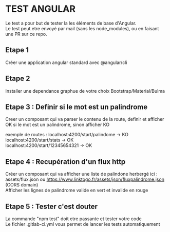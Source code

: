 # TEST ANGULAR 

Le test a pour but de tester la les éléments de base d'Angular.  
Le test peut etre envoyé par mail (sans les node_modules), ou en faisant une PR sur ce repo.

## Etape 1
Créer une application angular standard avec @angular/cli

## Etape 2
Installer une dependance graphue de votre choix Bootstrap/Material/Bulma

## Etape 3 : Definir si le mot est un palindrome
Creer un composant qui va parser le contenu de la route, definir et afficher OK si le mot est un palindrome, sinon afficher KO

exemple de routes : 
  localhost:4200/start/palindome -> KO  
  localhost:4200/start/stats -> OK  
  localhost:4200/start/12345654321 -> OK  

## Etape 4 : Recupération d'un flux http
Créer un composant qui va afficher une liste de palindone herbergé ici :  assets/flux.json ou https://www.linktogo.fr/assets/json/fluxpalindrome.json (CORS domain)  
Afficher les lignes de palindrome valide en vert et invalide en rouge


## Etape 5 : Tester c'est douter
La commande "npm test" doit etre passante et tester votre code  
Le fichier .gitlab-ci.yml vous permet de lancer les tests automatiquement